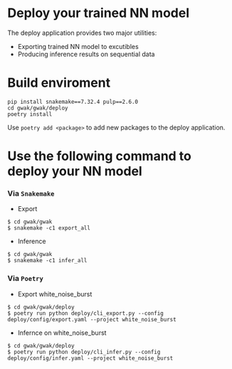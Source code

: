 # Deploy your trained NN model #
The deploy application provides two major utilities:
- Exporting trained NN model to excutibles
- Producing inference results on sequential data

# Build enviroment #

```
pip install snakemake==7.32.4 pulp==2.6.0
cd gwak/gwak/deploy
poetry install
```
Use ```poetry add <package>``` to add new packages to the deploy application. 

# Use the following command to deploy your NN model #
### Via ```Snakemake``` ###

- Export
```
$ cd gwak/gwak
$ snakemake -c1 export_all 
```
- Inference
```
$ cd gwak/gwak
$ snakemake -c1 infer_all 
```

### Via ```Poetry``` ###

- Export white_noise_burst
```
$ cd gwak/gwak/deploy
$ poetry run python deploy/cli_export.py --config deploy/config/export.yaml --project white_noise_burst
``` 

- Infernce on white_noise_burst

```
$ cd gwak/gwak/deploy
$ poetry run python deploy/cli_infer.py --config deploy/config/infer.yaml --project white_noise_burst
``` 

